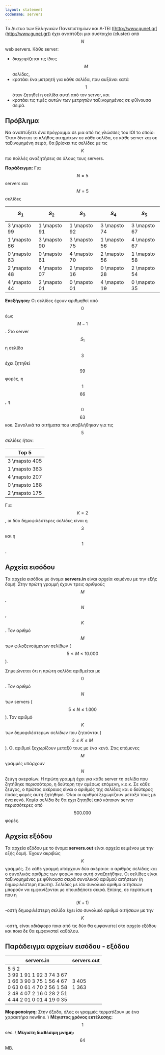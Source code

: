 ```yaml
---
layout: statement
codename: servers
---
```


Το Δίκτυο των Ελληνικών Πανεπιστημίων και Α-ΤΕΙ ([http://www.gunet.gr](http://www.gunet.gr)) έχει αναπτύξει μια συστοιχία (cluster) από $$N$$ web servers. Kάθε server:
 * διαχειρίζεται τις ίδιες $$M$$ σελίδες,
 * κρατάει ένα μετρητή για κάθε σελίδα, που αυξάνει κατά $$1$$ όταν ζητηθεί η σελίδα αυτή από τον server, και
 * κρατάει τις τιμές αυτών των μετρητών ταξινομημένες σε φθίνουσα σειρά.

## Πρόβλημα

Nα αναπτύξετε ένα πρόγραμμα σε μια από τις γλώσσες του ΙΟΙ το οποίο: Όταν δίνεται το πλήθος αιτημάτων σε κάθε σελίδα, σε κάθε server και σε ταξινομημένη σειρά, θα βρίσκει τις σελίδες με τις $$K$$ πιο πολλές αναζητήσεις σε όλους τους servers.

**Παράδειγμα:** Για $$N=5$$ servers και $$M=5$$ σελίδες

| $$S_1$$ | $$S_2$$ | $$S_3$$ | $$S_4$$ | $$S_5$$ |
| --- | --- | --- | --- | --- |
|3 \mapsto 99 | 1 \mapsto 91 | 1 \mapsto 92 | 3 \mapsto 74 | 3 \mapsto 67 |
|1 \mapsto 66 | 3 \mapsto 90 | 3 \mapsto 75 | 1 \mapsto 56 | 4 \mapsto 67 |
|0 \mapsto 63 | 0 \mapsto 61 | 4 \mapsto 70 | 2 \mapsto 56 | 1 \mapsto 58 |
|2 \mapsto 48 | 4 \mapsto 07 | 2 \mapsto 16 | 0 \mapsto 28 | 2 \mapsto 54 |
|4 \mapsto 44 | 2 \mapsto 01 | 0 \mapsto 01 | 4 \mapsto 19 | 0 \mapsto 35 |

**Επεξήγηση:** Οι σελίδες έχουν αριθμηθεί από $$0$$ έως $$M-1$$. Στο server $$S_1$$ η σελίδα $$3$$ έχει ζητηθεί $$99$$ φορές, η $$1$$ $$66$$, η $$0$$ $$63$$ κοκ. Συνολικά τα αιτήματα που υποβλήθηκαν για τις $$5$$ σελίδες ήταν:

| Top 5 |
| --- |
|3 \mapsto 405 |
|1 \mapsto 363 |
|4 \mapsto 207 |
|0 \mapsto 188 |
|2 \mapsto 175 |

Για $$K=2$$, οι δύο δημοφιλέστερες σελίδες είναι η $$3$$ και η $$1$$.

## Aρχεία εισόδου

Τα αρχεία εισόδου με όνομα **servers.in** είναι αρχεία κειμένου με την εξής δομή: Στην πρώτη γραμμή έχουν τρεις αριθμούς $$M$$, $$N$$, $$K$$. Τον αριθμό $$M$$ των φιλοξενούμενων σελίδων ($$5 \leq M \leq 10.000$$).

Σημειώνεται ότι η πρώτη σελίδα αριθμείται με $$0$$. Τον αριθμό $$N$$ των servers ($$5 \leq N \leq 1.000$$). Τον αριθμό $$K$$ των δημοφιλέστερων σελίδων που ζητούνται ($$2 \leq K \leq M$$). Οι αριθμοί ξεχωρίζουν μεταξύ τους με ένα κενό. Στις επόμενες $$M$$ γραμμές υπάρχουν $$N$$ ζεύγη ακεραίων. Η πρώτη γραμμή έχει για κάθε server τη σελίδα που ζητήθηκε περισσότερο, η δεύτερη την αμέσως επόμενη, κ.ο.κ. Σε κάθε ζεύγος, ο πρώτος ακέραιος είναι ο αριθμός της σελίδας και ο δεύτερος πόσες φορές αυτή ζητήθηκε. Όλοι οι αριθμοί ξεχωρίζουν μεταξύ τους με ένα κενό. Kαμία σελίδα δε θα έχει ζητηθεί από κάποιον server περισσότερες από $$500.000$$ φορές.

## Aρχεία εξόδου

Τα αρχεία εξόδου με το όνομα **servers.out** είναι αρχεία κειμένου με την εξής δομή. Έχουν ακριβώς $$K$$ γραμμές. Σε κάθε γραμμή υπάρχουν δύο ακέραιοι: ο αριθμός σελίδας και ο συνολικός αριθμός των φορών που αυτή αναζητήθηκε. Οι σελίδες είναι ταξινομημένες με φθίνουσα σειρά συνολικού αριθμού αιτήσεων (η δημοφιλέστερη πρώτη). Σελίδες με ίσο συνολικό αριθμό αιτήσεων μπορούν να εμφανίζονται με οποιαδήποτε σειρά. Επίσης, σε περίπτωση που η $$(K+1)$$-οστή δημοφιλέστερη σελίδα έχει ίσο συνολικό αριθμό αιτήσεων με την $$K$$-οστή, είναι αδιάφορο ποια από τις δύο θα εμφανιστεί στο αρχείο εξόδου και ποια δε θα εμφανιστεί καθόλου.

## Παράδειγμα αρχείων εισόδου - εξόδου

| **servers.in**                         | **servers.out** |
| ------------------------------------ | ------------- |
| 5 5 2 <br> 3 99 1 91 1 92 3 74 3 67 <br> 1 66 3 90 3 75 1 56 4 67 <br> 0 63 0 61 4 70 2 56 1 58 <br> 2 48 4 07 2 16 0 28 2 51 <br> 4 44 2 01 0 01 4 19 0 35 | 3 405 <br> 1 363 |



**Mορφοποίηση:** Στην έξοδο, όλες οι γραμμές τερματίζουν με ένα χαρακτήρα newline. \\
**Mέγιστος χρόνος εκτέλεσης:** $$1$$ sec. \\
**Mέγιστη διαθέσιμη μνήμη:** $$64$$ MB.